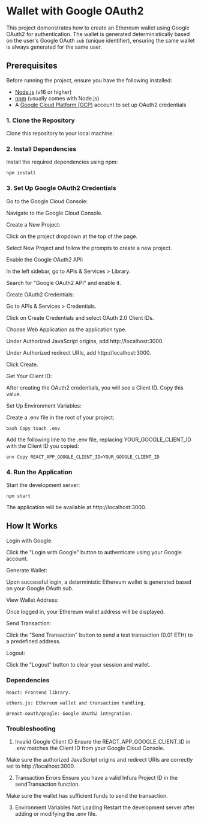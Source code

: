 # Wallet with Google OAuth2

This project demonstrates how to create an Ethereum wallet using Google OAuth2 for authentication. The wallet is generated deterministically based on the user's Google OAuth `sub` (unique identifier), ensuring the same wallet is always generated for the same user.

## Prerequisites

Before running the project, ensure you have the following installed:

- [Node.js](https://nodejs.org/) (v16 or higher)
- [npm](https://www.npmjs.com/) (usually comes with Node.js)
- A [Google Cloud Platform (GCP)](https://console.cloud.google.com/) account to set up OAuth2 credentials


### 1. Clone the Repository

Clone this repository to your local machine:

### 2. Install Dependencies
Install the required dependencies using npm:
```
npm install
```
### 3. Set Up Google OAuth2 Credentials
Go to the Google Cloud Console:

Navigate to the Google Cloud Console.

Create a New Project:

Click on the project dropdown at the top of the page.

Select New Project and follow the prompts to create a new project.

Enable the Google OAuth2 API:

In the left sidebar, go to APIs & Services > Library.

Search for "Google OAuth2 API" and enable it.

Create OAuth2 Credentials:

Go to APIs & Services > Credentials.

Click on Create Credentials and select OAuth 2.0 Client IDs.

Choose Web Application as the application type.

Under Authorized JavaScript origins, add http://localhost:3000.

Under Authorized redirect URIs, add http://localhost:3000.

Click Create.

Get Your Client ID:

After creating the OAuth2 credentials, you will see a Client ID. Copy this value.

Set Up Environment Variables:

Create a .env file in the root of your project:

```
bash Copy touch .env
```

Add the following line to the .env file, replacing YOUR_GOOGLE_CLIENT_ID with the Client ID you copied:
```
env Copy REACT_APP_GOOGLE_CLIENT_ID=YOUR_GOOGLE_CLIENT_ID
```
### 4. Run the Application
Start the development server:
```
npm start
```
The application will be available at http://localhost:3000.

## How It Works
Login with Google:

Click the "Login with Google" button to authenticate using your Google account.

Generate Wallet:

Upon successful login, a deterministic Ethereum wallet is generated based on your Google OAuth sub.

View Wallet Address:

Once logged in, your Ethereum wallet address will be displayed.

Send Transaction:

Click the "Send Transaction" button to send a test transaction (0.01 ETH) to a predefined address.

Logout:

Click the "Logout" button to clear your session and wallet.


### Dependencies
```
React: Frontend library.

ethers.js: Ethereum wallet and transaction handling.

@react-oauth/google: Google OAuth2 integration.
```
### Troubleshooting
1. Invalid Google Client ID
Ensure the REACT_APP_GOOGLE_CLIENT_ID in .env matches the Client ID from your Google Cloud Console.

Make sure the authorized JavaScript origins and redirect URIs are correctly set to http://localhost:3000.

2. Transaction Errors
Ensure you have a valid Infura Project ID in the sendTransaction function.

Make sure the wallet has sufficient funds to send the transaction.

3. Environment Variables Not Loading
Restart the development server after adding or modifying the .env file.


